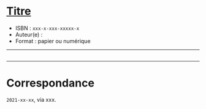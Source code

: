 # [Titre](https://www.goodreads.com/book/show/)
- ISBN : `xxx-x-xxx-xxxxx-x`
- Auteur(e) : 
- Format : papier ou numérique

---

## 

> 

---

# Correspondance

`2021-xx-xx`, via xxx.

> 